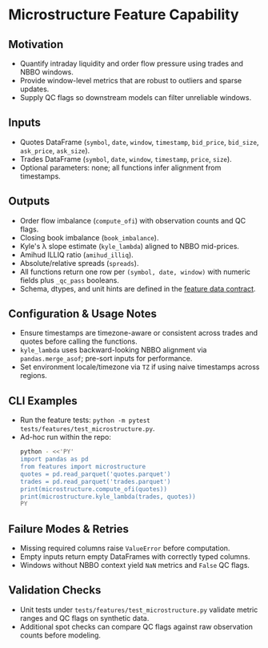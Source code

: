 # Microstructure Feature Capability

## Motivation
- Quantify intraday liquidity and order flow pressure using trades and NBBO windows.
- Provide window-level metrics that are robust to outliers and sparse updates.
- Supply QC flags so downstream models can filter unreliable windows.

## Inputs
- Quotes DataFrame (`symbol`, `date`, `window`, `timestamp`, `bid_price`, `bid_size`, `ask_price`, `ask_size`).
- Trades DataFrame (`symbol`, `date`, `window`, `timestamp`, `price`, `size`).
- Optional parameters: none; all functions infer alignment from timestamps.

## Outputs
- Order flow imbalance (`compute_ofi`) with observation counts and QC flags.
- Closing book imbalance (`book_imbalance`).
- Kyle's λ slope estimate (`kyle_lambda`) aligned to NBBO mid-prices.
- Amihud ILLIQ ratio (`amihud_illiq`).
- Absolute/relative spreads (`spreads`).
- All functions return one row per `(symbol, date, window)` with numeric fields plus `_qc_pass` booleans.
- Schema, dtypes, and unit hints are defined in the [feature data contract](../specs/FEATURE_CONTRACTS.md#microstructure-features).

## Configuration & Usage Notes
- Ensure timestamps are timezone-aware or consistent across trades and quotes before calling the functions.
- `kyle_lambda` uses backward-looking NBBO alignment via `pandas.merge_asof`; pre-sort inputs for performance.
- Set environment locale/timezone via `TZ` if using naive timestamps across regions.

## CLI Examples
- Run the feature tests: `python -m pytest tests/features/test_microstructure.py`.
- Ad-hoc run within the repo:
  ```bash
  python - <<'PY'
  import pandas as pd
  from features import microstructure
  quotes = pd.read_parquet('quotes.parquet')
  trades = pd.read_parquet('trades.parquet')
  print(microstructure.compute_ofi(quotes))
  print(microstructure.kyle_lambda(trades, quotes))
  PY
  ```

## Failure Modes & Retries
- Missing required columns raise `ValueError` before computation.
- Empty inputs return empty DataFrames with correctly typed columns.
- Windows without NBBO context yield `NaN` metrics and `False` QC flags.

## Validation Checks
- Unit tests under `tests/features/test_microstructure.py` validate metric ranges and QC flags on synthetic data.
- Additional spot checks can compare QC flags against raw observation counts before modeling.
